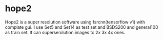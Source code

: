# hope2
Hope2 is a super resolution software using fsrcnn(tensorflow v1) with complate gui.
I use Set5 and Set14 as test set and BSDS200 and general100 as train set.
It can superserolution images to 2x 3x 4x ones.
